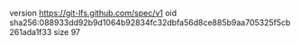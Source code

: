 version https://git-lfs.github.com/spec/v1
oid sha256:088933dd92b9d1064b92834fc32dbfa56d8ce885b9aa705325f5cb261ada1f33
size 97
